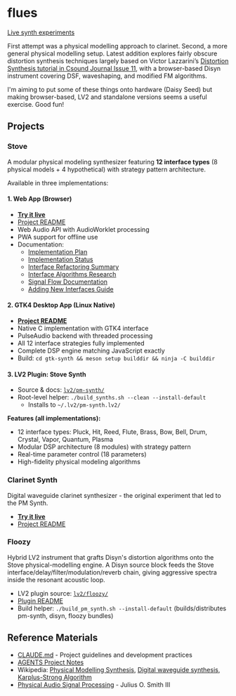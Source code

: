 # flues

[Live synth experiments](https://danja.github.io/flues/)

First attempt was a physical modelling approach to clarinet. Second, a more general physical modelling setup. Latest addition explores fairly obscure distortion synthesis techniques largely based on Victor Lazzarini’s [Distortion Synthesis tutorial in Csound Journal Issue 11](https://csoundjournal.com/issue11/distortionSynthesis.html), with a browser-based Disyn instrument covering DSF, waveshaping, and modified FM algorithms.

I'm aiming to put some of these things onto hardware (Daisy Seed) but making browser-based, LV2 and standalone versions seems a useful exercise. Good fun!

## Projects

### Stove
A modular physical modeling synthesizer featuring **12 interface types** (8 physical models + 4 hypothetical) with strategy pattern architecture.

Available in three implementations:

#### 1. Web App (Browser)
* **[Try it live](https://danja.github.io/flues/pm-synth/)**
* [Project README](experiments/pm-synth/README.md)
* Web Audio API with AudioWorklet processing
* PWA support for offline use
* Documentation:
  * [Implementation Plan](experiments/pm-synth/docs/PLAN.md)
  * [Implementation Status](experiments/pm-synth/docs/IMPLEMENTATION_STATUS.md)
  * [Interface Refactoring Summary](docs/interface-refactoring-summary.md)
  * [Interface Algorithms Research](docs/interface-algorithms-research.md)
  * [Signal Flow Documentation](docs/interface-signal-flow.md)
  * [Adding New Interfaces Guide](docs/adding-new-interface-guide.md)

#### 2. GTK4 Desktop App (Linux Native)
* **[Project README](gtk-synth/README.md)**
* Native C implementation with GTK4 interface
* PulseAudio backend with threaded processing
* All 12 interface strategies fully implemented
* Complete DSP engine matching JavaScript exactly
* Build: `cd gtk-synth && meson setup builddir && ninja -C builddir`

#### 3. LV2 Plugin: Stove Synth
* Source & docs: [`lv2/pm-synth/`](lv2/pm-synth)
* Root-level helper: `./build_synths.sh --clean --install-default`
  - Installs to `~/.lv2/pm-synth.lv2/`

**Features (all implementations):**
- 12 interface types: Pluck, Hit, Reed, Flute, Brass, Bow, Bell, Drum, Crystal, Vapor, Quantum, Plasma
- Modular DSP architecture (8 modules) with strategy pattern
- Real-time parameter control (18 parameters)
- High-fidelity physical modeling algorithms

### Clarinet Synth
Digital waveguide clarinet synthesizer - the original experiment that led to the PM Synth.

* **[Try it live](https://danja.github.io/flues/clarinet-synth/)**
* [Project README](experiments/clarinet-synth/README.md)

### Floozy
Hybrid LV2 instrument that grafts Disyn's distortion algorithms onto the Stove physical-modelling engine. A Disyn source block feeds the Stove interface/delay/filter/modulation/reverb chain, giving aggressive spectra inside the resonant acoustic loop.

* LV2 plugin source: [`lv2/floozy/`](lv2/floozy)
* [Plugin README](lv2/floozy/README.md)
* Build helper: `./build_pm_synth.sh --install-default` (builds/distributes pm-synth, disyn, floozy bundles)

## Reference Materials
* [CLAUDE.md](CLAUDE.md) - Project guidelines and development practices
* [AGENTS Project Notes](AGENTS.md)
* Wikipedia: [Physical Modelling Synthesis](https://en.wikipedia.org/wiki/Physical_modelling_synthesis), [Digital waveguide synthesis](https://en.wikipedia.org/wiki/Digital_waveguide_synthesis), [Karplus-Strong Algorithm](https://en.wikipedia.org/wiki/Karplus%E2%80%93Strong_string_synthesis)
* [Physical Audio Signal Processing](http://ccrma.stanford.edu/~jos/pasp/) - Julius O. Smith III

